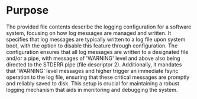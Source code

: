 # Purpose
The provided file contents describe the logging configuration for a software system, focusing on how log messages are managed and written. It specifies that log messages are typically written to a log file upon system boot, with the option to disable this feature through configuration. The configuration ensures that all log messages are written to a designated file and/or a pipe, with messages of 'WARNING' level and above also being directed to the STDERR pipe (file descriptor 2). Additionally, it mandates that 'WARNING' level messages and higher trigger an immediate fsync operation to the log file, ensuring that these critical messages are promptly and reliably saved to disk. This setup is crucial for maintaining a robust logging mechanism that aids in monitoring and debugging the system.
